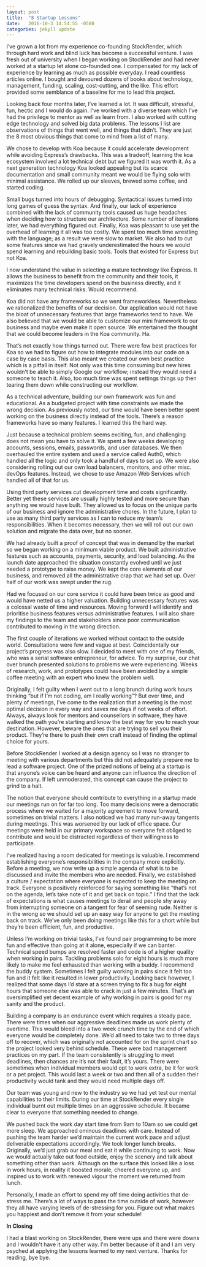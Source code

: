 ```yaml
---
layout: post
title:  "8 Startup Lessons"
date:   2016-10-3 14:54:55 -0500
categories: jekyll update
---
```

I’ve grown a lot from my experience co-founding StockRender, which through hard work and blind luck has become a successful venture. I was fresh out of university when I began working on StockRender and had never worked at a startup let alone co-founded one. I compensated for my lack of experience by learning as much as possible everyday. I read countless articles online. I bought and devoured dozens of books about technology, management, funding, scaling, cost-cutting, and the like. This effort provided some semblance of a baseline for me to lead this project.

Looking back four months later, I’ve learned a lot. It was difficult, stressful, fun, hectic and I would do again. I’ve worked with a diverse team which I’ve had the privilege to mentor as well as learn from. I also worked with cutting edge technology and solved big data problems. The lessons I list are observations of things that went well, and things that didn’t. They are just the 8 most obvious things that come to mind from a list of many.

We chose to develop with Koa because it could accelerate development while avoiding Express’s drawbacks. This was a tradeoff, learning the koa ecosystem involved a lot technical debt but we figured it was worth it. As a next generation technology Koa looked appealing but its scarce documentation and small community meant we would be flying solo with minimal assistance. We rolled up our sleeves, brewed some coffee, and started coding.

Small bugs turned into hours of debugging. Syntactical issues turned into long games of guess the syntax. And finally, our lack of experience combined with the lack of community tools caused us huge headaches when deciding how to structure our architecture. Some number of iterations later, we had everything figured out. Finally, Koa was pleasant to use yet the overhead of learning it all was too costly. We spent too much time wrestling with the language; as a result we were slow to market. We also had to cut some features since we had gravely underestimated the hours we would spend learning and rebuilding basic tools. Tools that existed for Express but not Koa.

I now understand the value in selecting a mature technology like Express. It allows the business to benefit from the community and their tools, it maximizes the time developers spend on the business directly, and it eliminates many technical risks. Would recommend.

Koa did not have any frameworks so we went frameworkless. Nevertheless we rationalized the benefits of our decision. Our application would not have the bloat of unnecessary features that large frameworks tend to have. We also believed that we would be able to customize our mini framework to our business and maybe even make it open source. We entertained the thought that we could become leaders in the Koa community. Ha.

That’s not exactly how things turned out. There were few best practices for Koa so we had to figure out how to integrate modules into our code on a case by case basis. This also meant we created our own best practice which is a pitfall in itself. Not only was this time consuming but new hires wouldn’t be able to simply Google our workflow; instead they would need a someone to teach it. Also, too much time was spent settings things up then tearing them down while constructing our workflow.

As a technical adventure, building our own framework was fun and educational. As a budgeted project with time constraints we made the wrong decision. As previously noted, our time would have been better spent working on the business directly instead of the tools. There’s a reason frameworks have so many features. I learned this the hard way.

Just because a technical problem seems exciting, fun, and challenging does not mean you have to solve it. We spent a few weeks developing accounts, sessions, emails, passwords, and user databases. We then overhauled the entire system and used a service called Auth0, which handled all the logic and only took a handful of days to set up. We were also considering rolling out our own load balancers, monitors, and other misc. devOps features. Instead, we chose to use Amazon Web Services which handled all of that for us.

Using third party services cut development time and costs significantly. Better yet these services are usually highly tested and more secure than anything we would have built. They allowed us to focus on the unique parts of our business and ignore the administrative chores. In the future, I plan to use as many third party services as I can to reduce my team’s responsibilities. When it becomes necessary, then we will roll out our own solution and migrate the data over, but no sooner.

We had already built a proof of concept that was in demand by the market so we began working on a minimum viable product. We built administrative features such as accounts, payments, security, and load balancing. As the launch date approached the situation constantly evolved until we just needed a prototype to raise money. We kept the core elements of our business, and removed all the administrative crap that we had set up. Over half of our work was swept under the rug.

Had we focused on our core service it could have been twice as good and would have netted us a higher valuation. Building unnecessary features was a colossal waste of time and resources. Moving forward I will identify and prioritise business features versus administrative features. I will also share my findings to the team and stakeholders since poor communication contributed to moving in the wrong direction.

The first couple of iterations we worked without contact to the outside world. Consultations were few and vague at best. Coincidentally our project’s progress was also slow. I decided to meet with one of my friends, who was a serial software entrepreneur, for advice. To my surprise, our chat over brunch presented solutions to problems we were experiencing. Weeks of research, work, and prototypes could have been avoided by a simple coffee meeting with an expert who knew the problem well.

Originally, I felt guilty when I went out to a long brunch during work hours thinking “but if I’m not coding, am I really working”? But over time, and plenty of meetings, I’ve come to the realization that a meeting is the most optimal decision in every way and saves me days if not weeks of effort. Always, always look for mentors and counsellors in software, they have walked the path you’re starting and know the best way for you to reach your destination. However, beware the ones that are trying to sell you their product. They’re there to push their own craft instead of finding the optimal choice for yours.

Before StockRender I worked at a design agency so I was no stranger to meeting with various departments but this did not adequately prepare me to lead a software project. One of the prized notions of being at a startup is that anyone’s voice can be heard and anyone can influence the direction of the company. If left unmoderated, this concept can cause the project to grind to a halt.

The notion that everyone should contribute to everything in a startup made our meetings run on for far too long. Too many decisions were a democratic process where we waited for a majority agreement to move forward, sometimes on trivial matters. I also noticed we had many run-away tangents during meetings. This was worsened by our lack of office space. Our meetings were held in our primary workspace so everyone felt obliged to contribute and would be distracted regardless of their willingness to participate.

I’ve realized having a room dedicated for meetings is valuable. I recommend establishing everyone’s responsibilities in the company more explicitly. Before a meeting, we now write up a simple agenda of what is to be discussed and invite the members who are needed. Finally, we established a culture / expectation where everyone is expected to keep the meeting on track. Everyone is positively reinforced for saying something like “that’s not on the agenda, let’s take note of it and get back on topic.” I find that the lack of expectations is what causes meetings to derail and people shy away from interrupting someone on a tangent for fear of seeming rude. Neither is in the wrong so we should set up an easy way for anyone to get the meeting back on track. We’ve only been doing meetings like this for a short while but they’re been efficient, fun, and productive.

Unless I’m working on trivial tasks, I’ve found pair programming to be more fun and effective than going at it alone, especially if we can banter. Technical speed bumps are resolved faster and code is of a higher quality when working in pairs. Tackling problems solo for eight hours is much more likely to make me feel exhausted than working with a buddy. I recommend the buddy system. Sometimes I felt guilty working in pairs since it felt too fun and it felt like it resulted in lower productivity. Looking back however, I realized that some days I’d stare at a screen trying to fix a bug for eight hours that someone else was able to crack in just a few minutes. That’s an oversimplified yet decent example of why working in pairs is good for my sanity and the product.

Building a company is an endurance event which requires a steady pace. There were times when our aggressive deadlines made us work plenty of overtime. This would bleed into a two week crunch time by the end of which everyone would be completely done. We’d all need to take two to three days off to recover, which was originally not accounted for on the sprint chart so the project looked very behind schedule. These were bad management practices on my part. If the team consistently is struggling to meet deadlines, then chances are it’s not their fault, it’s yours. There were sometimes when individual members would opt to work extra, be it for work or a pet project. This would last a week or two and then all of a sudden their productivity would tank and they would need multiple days off.

Our team was young and new to the industry so we had yet test our mental capabilities to their limits. During our time at StockRender every single individual burnt out multiple times on an aggressive schedule. It became clear to everyone that something needed to change.

We pushed back the work day start time from 9am to 10am so we could get more sleep. We approached ominous deadlines with care. Instead of pushing the team harder we’d maintain the current work pace and adjust deliverable expectations accordingly. We took longer lunch breaks. Originally, we’d just grab our meal and eat it while continuing to work. Now we would actually take out food outside, enjoy the scenery and talk about something other than work. Although on the surface this looked like a loss in work hours, in reality it boosted morale, cheered everyone up, and inspired us to work with renewed vigour the moment we returned from lunch.

Personally, I made an effort to spend my off time doing activities that de-stress me. There’s a lot of ways to pass the time outside of work, however they all have varying levels of de-stressing for you. Figure out what makes you happiest and don’t remove it from your schedule!

**In Closing**

I had a blast working on StockRender, there were ups and there were downs and I wouldn't have it any other way. I'm better because of it and I am very psyched at applying the lessons learned to my next venture. Thanks for reading, bye bye.

